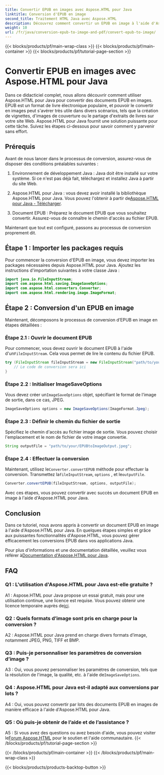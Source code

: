 ```yaml
---
title: Convertir EPUB en images avec Aspose.HTML pour Java
linktitle: Conversion d'EPUB en image
second_title: Traitement HTML Java avec Aspose.HTML
description: Découvrez comment convertir un EPUB en image à l'aide d'Aspose.HTML pour Java. Un guide simple, étape par étape, pour des conversions efficaces.
weight: 10
url: /fr/java/conversion-epub-to-image-and-pdf/convert-epub-to-image/
---
```


{{< blocks/products/pf/main-wrap-class >}}
{{< blocks/products/pf/main-container >}}
{{< blocks/products/pf/tutorial-page-section >}}

# Convertir EPUB en images avec Aspose.HTML pour Java

Dans ce didacticiel complet, nous allons découvrir comment utiliser Aspose.HTML pour Java pour convertir des documents EPUB en images. EPUB est un format de livre électronique populaire, et pouvoir le convertir en images peut s'avérer très utile dans divers scénarios, tels que la création de vignettes, d'images de couverture ou le partage d'extraits de livres sur votre site Web. Aspose.HTML pour Java fournit une solution puissante pour cette tâche. Suivez les étapes ci-dessous pour savoir comment y parvenir sans effort.

## Prérequis

Avant de nous lancer dans le processus de conversion, assurez-vous de disposer des conditions préalables suivantes :

1. Environnement de développement Java : Java doit être installé sur votre système. Si ce n'est pas déjà fait, téléchargez et installez Java à partir du site Web.

2.  Aspose.HTML pour Java : vous devez avoir installé la bibliothèque Aspose.HTML pour Java. Vous pouvez l'obtenir à partir de[Aspose.HTML pour Java - Télécharger](https://releases.aspose.com/html/java/).

3. Document EPUB : Préparez le document EPUB que vous souhaitez convertir. Assurez-vous de connaître le chemin d'accès au fichier EPUB.

Maintenant que tout est configuré, passons au processus de conversion proprement dit.

## Étape 1 : Importer les packages requis

Pour commencer la conversion d'EPUB en image, vous devez importer les packages nécessaires depuis Aspose.HTML pour Java. Ajoutez les instructions d'importation suivantes à votre classe Java :

```java
import java.io.FileInputStream;
import com.aspose.html.saving.ImageSaveOptions;
import com.aspose.html.converters.Converter;
import com.aspose.html.rendering.image.ImageFormat;
```

## Étape 2 : Conversion d'un EPUB en image

Maintenant, décomposons le processus de conversion d’EPUB en image en étapes détaillées :

### Étape 2.1 : Ouvrir le document EPUB

 Pour commencer, vous devez ouvrir le document EPUB à l'aide d'un`FileInputStream`. Cela vous permet de lire le contenu du fichier EPUB.

```java
try (FileInputStream fileInputStream = new FileInputStream("path/to/your/input.epub")) {
    // Le code de conversion sera ici
}
```

### Étape 2.2 : Initialiser ImageSaveOptions

 Vous devez créer un`ImageSaveOptions` objet, spécifiant le format de l'image de sortie, dans ce cas, JPEG.

```java
ImageSaveOptions options = new ImageSaveOptions(ImageFormat.Jpeg);
```

### Étape 2.3 : Définir le chemin du fichier de sortie

Spécifiez le chemin d'accès au fichier image de sortie. Vous pouvez choisir l'emplacement et le nom de fichier de votre image convertie.

```java
String outputFile = "path/to/your/EPUBtoImageOutput.jpeg";
```

### Étape 2.4 : Effectuer la conversion

 Maintenant, utilisez le`Converter.convertEPUB` méthode pour effectuer la conversion. Transmettez la`fileInputStream`, `options` , et le`outputFile`.

```java
Converter.convertEPUB(fileInputStream, options, outputFile);
```

Avec ces étapes, vous pouvez convertir avec succès un document EPUB en image à l'aide d'Aspose.HTML pour Java.

## Conclusion

Dans ce tutoriel, nous avons appris à convertir un document EPUB en image à l'aide d'Aspose.HTML pour Java. En quelques étapes simples et grâce aux puissantes fonctionnalités d'Aspose.HTML, vous pouvez gérer efficacement les conversions EPUB dans vos applications Java.

 Pour plus d'informations et une documentation détaillée, veuillez vous référer à[Documentation d'Aspose.HTML pour Java](https://reference.aspose.com/html/java/).

## FAQ

### Q1 : L'utilisation d'Aspose.HTML pour Java est-elle gratuite ?

 A1 : Aspose.HTML pour Java propose un essai gratuit, mais pour une utilisation continue, une licence est requise. Vous pouvez obtenir une licence temporaire auprès de[ici](https://purchase.aspose.com/temporary-license/).

### Q2 : Quels formats d’image sont pris en charge pour la conversion ?

A2 : Aspose.HTML pour Java prend en charge divers formats d’image, notamment JPEG, PNG, TIFF et BMP.

### Q3 : Puis-je personnaliser les paramètres de conversion d’image ?

 A3 : Oui, vous pouvez personnaliser les paramètres de conversion, tels que la résolution de l'image, la qualité, etc. à l'aide de`ImageSaveOptions`.

### Q4 : Aspose.HTML pour Java est-il adapté aux conversions par lots ?

A4 : Oui, vous pouvez convertir par lots des documents EPUB en images de manière efficace à l'aide d'Aspose.HTML pour Java.

### Q5 : Où puis-je obtenir de l’aide et de l’assistance ?

 A5 : Si vous avez des questions ou avez besoin d'aide, vous pouvez visiter le[Forum Aspose.HTML](https://forum.aspose.com/) pour le soutien et l'aide communautaire.
{{< /blocks/products/pf/tutorial-page-section >}}

{{< /blocks/products/pf/main-container >}}
{{< /blocks/products/pf/main-wrap-class >}}

{{< blocks/products/products-backtop-button >}}
